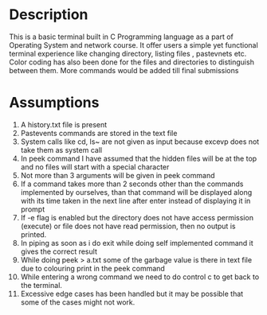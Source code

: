 # Description
This is a basic terminal built in C Programming language as a part of Operating System and network course. It offer users a simple
yet functional terminal experience like changing directory, listing files , pastevnets etc. Color coding has also been done for the files and directories to distinguish between them. More commands would be added till final submissions


# Assumptions
1. A history.txt file is present
2. Pastevents commands are stored in the text file 
3. System calls like cd, ls~ are not given as input because excevp does not take them as system call
4. In peek command I have assumed that the hidden files will be at the top and no files will start with a special character
5. Not more than 3 arguments will be given in peek command
6. If a command takes more than 2 seconds other than the commands implemented by ourselves, than that command will be displayed
along with its time taken in the next line after enter instead of displaying it in prompt
7.  If -e flag is enabled but the directory does not have access permission (execute) or file does not have read permission, then no output is printed.
9. In piping as soon as i do exit while doing self implemented command it gives the correct result
10. While doing peek > a.txt some of the garbage value is there in text file due to colouring print in the peek command
11. While entering a wrong command we need to do control c to get back to the terminal.
12. Excessive edge cases has been handled but it may be possible that some of the cases might not work.

